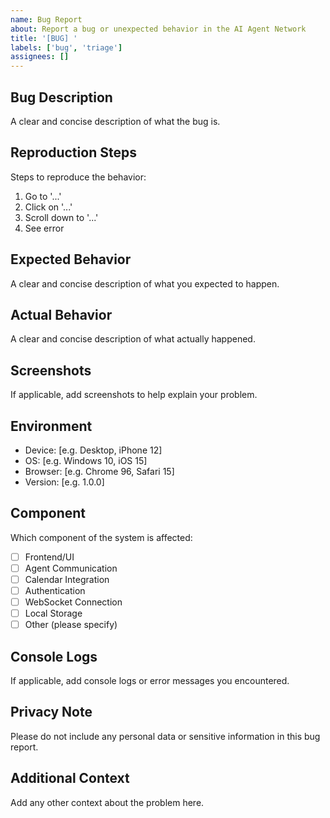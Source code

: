 ```yaml
---
name: Bug Report
about: Report a bug or unexpected behavior in the AI Agent Network
title: '[BUG] '
labels: ['bug', 'triage']
assignees: []
---
```


## Bug Description
A clear and concise description of what the bug is.

## Reproduction Steps
Steps to reproduce the behavior:
1. Go to '...'
2. Click on '...'
3. Scroll down to '...'
4. See error

## Expected Behavior
A clear and concise description of what you expected to happen.

## Actual Behavior
A clear and concise description of what actually happened.

## Screenshots
If applicable, add screenshots to help explain your problem.

## Environment
- Device: [e.g. Desktop, iPhone 12]
- OS: [e.g. Windows 10, iOS 15]
- Browser: [e.g. Chrome 96, Safari 15]
- Version: [e.g. 1.0.0]

## Component
Which component of the system is affected:
- [ ] Frontend/UI
- [ ] Agent Communication
- [ ] Calendar Integration
- [ ] Authentication
- [ ] WebSocket Connection
- [ ] Local Storage
- [ ] Other (please specify)

## Console Logs
If applicable, add console logs or error messages you encountered.

## Privacy Note
Please do not include any personal data or sensitive information in this bug report.

## Additional Context
Add any other context about the problem here.